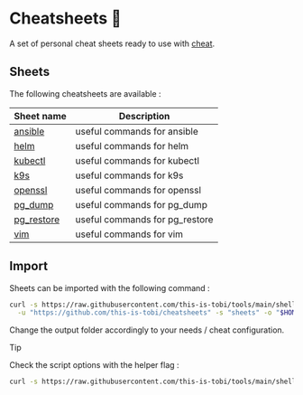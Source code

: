 # Cheatsheets :notebook_with_decorative_cover:

A set of personal cheat sheets ready to use with [cheat](https://github.com/cheat/cheat).

## Sheets

The following cheatsheets are available :

| Sheet name                        | Description                    |
| --------------------------------- | ------------------------------ |
| [ansible](./sheets/ansible)       | useful commands for ansible    |
| [helm](./sheets/helm)             | useful commands for helm       |
| [kubectl](./sheets/kubectl)       | useful commands for kubectl    |
| [k9s](./sheets/k9s)               | useful commands for k9s        |
| [openssl](./sheets/openssl)       | useful commands for openssl    |
| [pg_dump](./sheets/pg_dump)       | useful commands for pg_dump    |
| [pg_restore](./sheets/pg_restore) | useful commands for pg_restore |
| [vim](./sheets/vim)               | useful commands for vim        |

## Import

Sheets can be imported with the following command :

```sh
curl -s https://raw.githubusercontent.com/this-is-tobi/tools/main/shell/clone-subdir.sh | bash -s -- \
  -u "https://github.com/this-is-tobi/cheatsheets" -s "sheets" -o "$HOME/.config/cheat/cheatsheets/personal" -d
```

Change the output folder accordingly to your needs / cheat configuration.

> [!TIP]
> Check the script options with the helper flag :
> ```sh
> curl -s https://raw.githubusercontent.com/this-is-tobi/tools/main/shell/clone-subdir.sh | bash -s -- -h
> ```

